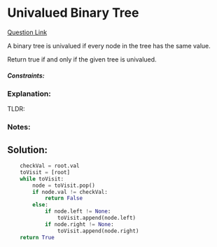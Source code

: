 # Univalued Binary Tree

[Question Link](https://leetcode.com/problems/univalued-binary-tree/)  

A binary tree is univalued if every node in the tree has the same value.  

Return true if and only if the given tree is univalued.  

##### Constraints:

### Explanation:
TLDR: 

### Notes:


## Solution:
```Python
    checkVal = root.val
    toVisit = [root]
    while toVisit:
        node = toVisit.pop()
        if node.val != checkVal:
            return False
        else:
            if node.left != None:
                toVisit.append(node.left)
            if node.right != None:
                toVisit.append(node.right)
    return True
```
